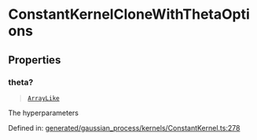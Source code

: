 # ConstantKernelCloneWithThetaOptions

## Properties

### theta?

> [`ArrayLike`](../types/ArrayLike.md)

The hyperparameters

Defined in:  [generated/gaussian\_process/kernels/ConstantKernel.ts:278](https://github.com/transitive-bullshit/scikit-learn-ts/blob/122b3c0/packages/sklearn/src/generated/gaussian_process/kernels/ConstantKernel.ts#L278)
